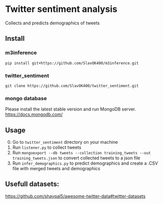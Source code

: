# Twitter sentiment analysis
Collects and predicts demographics of tweets

## Install
### m3inference
`pip install git+https://github.com/SlavOK400/m3inference.git`

### twitter_sentiment
`git clone https://github.com/SlavOK400/twitter_sentiment.git`

### mongo database
Please install the latest stable version and run MongoDB server. https://docs.mongodb.com/

## Usage
0. Go to `twitter_sentiment` directory on your machine
1. Run `listener.py` to collect tweets
2. Run `mongoexport --db tweets --collection training_tweets --out training_tweets.json` to convert collected tweets to a json file
3. Run `infer_demographics.py` to predict demographics and create a .CSV file with merged tweets and demographics


## Usefull datasets:
https://github.com/shaypal5/awesome-twitter-data#twitter-datasets
